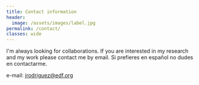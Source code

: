 ```yaml
---
title: Contact information
header:
  image: /assets/images/label.jpg
permalink: /contact/
classes: wide
---
```


I'm always looking for collaborations. If you are interested in my research and my work please contact me by email. 
Si prefieres en español no dudes en contactarme. 

e-mail: <jrodriguez@edf.org>
